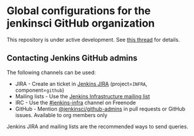 Global configurations for the jenkinsci GitHub organization
====

This repository is under active development.
See [this thread](https://groups.google.com/forum/#!topic/jenkinsci-dev/dOs8YRQwQiI) for details.


## Contacting Jenkins GitHub admins

The following channels can be used:

* JIRA - Create an ticket in [Jenkins JIRA](https://issues.jenkins-ci.org) (project=`INFRA`, component=`github`)
* Mailing lists - Use the [Jenkins Infrastructure mailing list](https://jenkins.io/mailing-lists/#infra-lists-jenkins-ci-org)
* IRC - Use the [#jenkins-infra](https://jenkins.io/chat/#jenkins-infra) channel on Freenode
* GitHub - Mention [@jenkinsci/github-admins](https://github.com/orgs/jenkinsci/teams/github-admins) in pull requests or GitHub issues. Available to org members only

Jenkins JIRA and mailing lists are the recommended ways to send queries.

